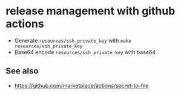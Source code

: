 # release management with github actions

* Generate `resources/ssh_private_key` with `make resources/ssh_private_key`
* Base64 encode `resources/ssh_private_key` with base64

## See also

* <https://github.com/marketplace/actions/secret-to-file>
